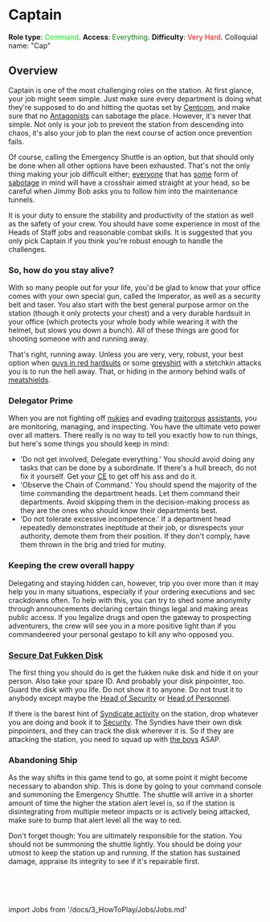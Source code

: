 # Captain
**Role type**: <font color= "#green">Command</font>. **Access**: <font color="green">Everything</font>. **Difficulty**: <font color="Red">Very Hard</font>. Colloquial name: "Cap"


## Overview

Captain is one of the most challenging roles on the station. At first glance, your job might seem simple. Just make sure every department is doing what they're supposed to do and hitting the quotas set by [Centcom](\3_HowToPlay\Jobs\Protagonist_roles\Centcom_roles\Central-Command-Officer.md), and make sure that no [Antagonists](\3_HowToPlay\Jobs\Antagonist_roles\Antagonist_roles.md) can sabotage the place. However, it's never that simple. Not only is your job to prevent the station from descending into chaos, it's also your job to plan the next course of action once prevention fails.

Of course, calling the Emergency Shuttle is an option, but that should only be done when all other options have been exhausted. That's not the only thing making your job difficult either; [everyone](\3_HowToPlay\Jobs\Antagonist_roles\Traitor.md) that has [some](Nuclear-Emergency.md) form of [sabotage](\3_HowToPlay\Jobs\Antagonist_roles\Cargonia.md) in mind will have a crosshair aimed straight at your head, so be careful when Jimmy Bob asks you to follow him into the maintenance tunnels.

It is your duty to ensure the stability and productivity of the station as well as the safety of your crew. You should have some experience in most of the Heads of Staff jobs and reasonable combat skills. It is suggested that you only pick Captain if you think you're robust enough to handle the challenges.
### So, how do you stay alive?

With so many people out for your life, you'd be glad to know that your office comes with your own special gun, called the Imperator, as well as a security belt and taser. You also start with the best general purpose armor on the station (though it only protects your chest) and a very durable hardsuit in your office (which protects your whole body while wearing it with the helmet, but slows you down a bunch). All of these things are good for shooting someone with and running away.

That's right, running away. Unless you are very, very, robust, your best option when [guys in red hardsuits](Nuclear-Emergency.md) or some [greyshirt](\3_HowToPlay\Jobs\Service_roles\Assistant.md) with a stetchkin attacks you is to run the hell away. That, or hiding in the armory behind walls of [meatshields](\3_HowToPlay\Jobs\Security_roles\Security-Officer.md).


### Delegator Prime


When you are not fighting off [nukies](Nuclear-Emergency.md) and evading [traitorous](\3_HowToPlay\Jobs\Antagonist_roles\Traitor.md) [assistants](\3_HowToPlay\Jobs\Service_roles\Assistant.md), you are monitoring, managing, and inspecting. You have the ultimate veto power over all matters. There really is no way to tell you exactly how to run things, but here's some things you should keep in mind:

- 'Do not get involved, Delegate everything.' You should avoid doing any tasks that can be done by a subordinate. If there's a hull breach, do not fix it yourself. Get your [CE](\3_HowToPlay\Jobs\Engineering_roles\Chief-Engineer.md) to get off his ass and do it.
- 'Observe the Chain of Command.' You should spend the majority of the time commanding the department heads. Let them command their departments. Avoid skipping them in the decision-making process as they are the ones who should know their departments best.
- 'Do not tolerate excessive incompetence.' If a department head repeatedly demonstrates ineptitude at their job, or disrespects your authority, demote them from their position. If they don't comply, have them thrown in the brig and tried for mutiny.


### Keeping the crew overall happy

Delegating and staying hidden can, however, trip you over more than it may help you in many situations, especially if your ordering executions and sec crackdowns often. To help with this, you can try to shed some anonymity through announcements declaring certain things legal and making areas public access. If you legalize drugs and open the gateway to prospecting adventurers, the crew will see you in a more positive light than if you commandeered your personal gestapo to kill any who opposed you.


### [Secure Dat Fukken Disk](\4_Univers\Items\Nuclear-Authentication-Disk.md)


The first thing you should do is get the fukken nuke disk and hide it on your person. Also take your spare ID. And probably your disk pinpointer, too. Guard the disk with you life. Do not show it to anyone. Do not trust it to anybody except maybe the [Head of Security](\3_HowToPlay\Jobs\Security_roles\Security-Officer.md) or [Head of Personnel](\3_HowToPlay\Jobs\Command_roles\Head-of-Personnel.md).

If there is the barest hint of [Syndicate activity](Nuclear-Emergency.md) on the station, drop whatever you are doing and book it to [Security](\3_HowToPlay\Jobs\Security_roles\Security-Officer.md). The Syndies have their own disk pinpointers, and they can track the disk wherever it is. So if they are attacking the station, you need to squad up with [the boys](\3_HowToPlay\Jobs\Security_roles\Security-Officer.md) ASAP.


### Abandoning Ship


As the way shifts in this game tend to go, at some point it might become necessary to abandon ship. This is done by going to your command console and summoning the Emergency Shuttle. The shuttle will arrive in a shorter amount of time the higher the station alert level is, so if the station is disintegrating from multiple meteor impacts or is actively being attacked, make sure to bump that alert level all the way to red.

Don't forget though: You are ultimately responsible for the station. You should not be summoning the shuttle lightly. You should be doing your utmost to keep the station up and running. If the station has sustained damage, appraise its integrity to see if it's repairable first.

  <br/>
<br/>
<br/>

import Jobs from '/docs/3_HowToPlay/Jobs/Jobs.md'

<Jobs />

